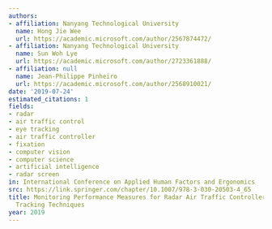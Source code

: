 ```yaml
---
authors:
- affiliation: Nanyang Technological University
  name: Hong Jie Wee
  url: https://academic.microsoft.com/author/2567874472/
- affiliation: Nanyang Technological University
  name: Sun Woh Lye
  url: https://academic.microsoft.com/author/2723361888/
- affiliation: null
  name: Jean-Philippe Pinheiro
  url: https://academic.microsoft.com/author/2568910021/
date: '2019-07-24'
estimated_citations: 1
fields:
- radar
- air traffic control
- eye tracking
- air traffic controller
- fixation
- computer vision
- computer science
- artificial intelligence
- radar screen
in: International Conference on Applied Human Factors and Ergonomics
src: https://link.springer.com/chapter/10.1007/978-3-030-20503-4_65
title: Monitoring Performance Measures for Radar Air Traffic Controllers Using Eye
  Tracking Techniques
year: 2019
---
```

